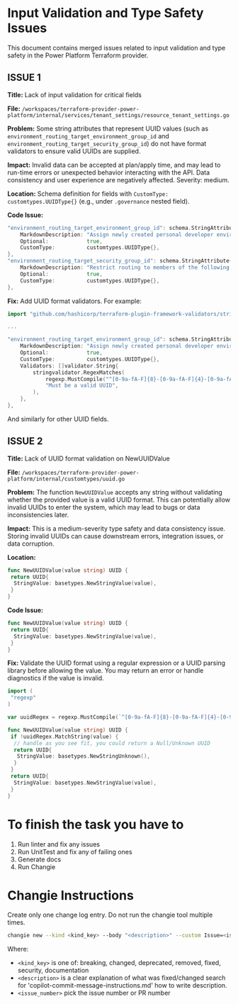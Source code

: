 # Input Validation and Type Safety Issues

This document contains merged issues related to input validation and type safety in the Power Platform Terraform provider.

## ISSUE 1

**Title:** Lack of input validation for critical fields

**File:** `/workspaces/terraform-provider-power-platform/internal/services/tenant_settings/resource_tenant_settings.go`

**Problem:**
Some string attributes that represent UUID values (such as `environment_routing_target_environment_group_id` and `environment_routing_target_security_group_id`) do not have format validators to ensure valid UUIDs are supplied.

**Impact:**
Invalid data can be accepted at plan/apply time, and may lead to run-time errors or unexpected behavior interacting with the API. Data consistency and user experience are negatively affected. Severity: medium.

**Location:**
Schema definition for fields with `CustomType: customtypes.UUIDType{}` (e.g., under `.governance` nested field).

**Code Issue:**

```go
"environment_routing_target_environment_group_id": schema.StringAttribute{
    MarkdownDescription: "Assign newly created personal developer environments to a specific environment group",
    Optional:            true,
    CustomType:          customtypes.UUIDType{},
},
"environment_routing_target_security_group_id": schema.StringAttribute{
    MarkdownDescription: "Restrict routing to members of the following security group. (00000000-0000-0000-0000-000000000000 allows all users)",
    Optional:            true,
    CustomType:          customtypes.UUIDType{},
},
```

**Fix:**
Add UUID format validators. For example:

```go
import "github.com/hashicorp/terraform-plugin-framework-validators/stringvalidator"

...

"environment_routing_target_environment_group_id": schema.StringAttribute{
    MarkdownDescription: "Assign newly created personal developer environments to a specific environment group",
    Optional:            true,
    CustomType:          customtypes.UUIDType{},
    Validators: []validator.String{
        stringvalidator.RegexMatches(
            regexp.MustCompile("^[0-9a-fA-F]{8}-[0-9a-fA-F]{4}-[0-9a-fA-F]{4}-[0-9a-fA-F]{4}-[0-9a-fA-F]{12}$"),
            "Must be a valid UUID",
        ),
    },
},
```

And similarly for other UUID fields.

## ISSUE 2

**Title:** Lack of UUID format validation on NewUUIDValue

**File:** `/workspaces/terraform-provider-power-platform/internal/customtypes/uuid.go`

**Problem:**
The function `NewUUIDValue` accepts any string without validating whether the provided value is a valid UUID format. This can potentially allow invalid UUIDs to enter the system, which may lead to bugs or data inconsistencies later.

**Impact:**
This is a medium-severity type safety and data consistency issue. Storing invalid UUIDs can cause downstream errors, integration issues, or data corruption.

**Location:**

```go
func NewUUIDValue(value string) UUID {
 return UUID{
  StringValue: basetypes.NewStringValue(value),
 }
}
```

**Code Issue:**

```go
func NewUUIDValue(value string) UUID {
 return UUID{
  StringValue: basetypes.NewStringValue(value),
 }
}
```

**Fix:**
Validate the UUID format using a regular expression or a UUID parsing library before allowing the value. You may return an error or handle diagnostics if the value is invalid.

```go
import (
 "regexp"
)

var uuidRegex = regexp.MustCompile(`^[0-9a-fA-F]{8}-[0-9a-fA-F]{4}-[0-9a-fA-F]{4}-[0-9a-fA-F]{4}-[0-9a-fA-F]{12}$`)

func NewUUIDValue(value string) UUID {
 if !uuidRegex.MatchString(value) {
  // handle as you see fit, you could return a Null/Unknown UUID
  return UUID{
   StringValue: basetypes.NewStringUnknown(),
  }
 }
 return UUID{
  StringValue: basetypes.NewStringValue(value),
 }
}
```

# To finish the task you have to

1. Run linter and fix any issues
2. Run UnitTest and fix any of failing ones
3. Generate docs
4. Run Changie

# Changie Instructions

Create only one change log entry. Do not run the changie tool multiple times.

```bash
changie new --kind <kind_key> --body "<description>" --custom Issue=<issue_number>
```

Where:

- `<kind_key>` is one of: breaking, changed, deprecated, removed, fixed, security, documentation
- `<description>` is a clear explanation of what was fixed/changed search for 'copilot-commit-message-instructions.md' how to write description.
- `<issue_number>` pick the issue number or PR number
